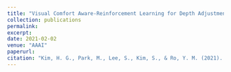 ```yaml
---
title: "Visual Comfort Aware-Reinforcement Learning for Depth Adjustment of Stereoscopic 3D Images"
collection: publications
permalink: 
excerpt: 
date: 2021-02-02
venue: "AAAI"
paperurl: 
citation: "Kim, H. G., Park, M., Lee, S., Kim, S., & Ro, Y. M. (2021). Visual Comfort Aware-Reinforcement Learning for Depth Adjustment of Stereoscopic 3D Images. arXiv preprint arXiv:2104.06782."
---
```

